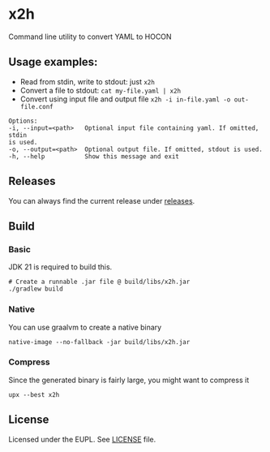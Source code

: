 # x2h

Command line utility to convert YAML to HOCON

## Usage examples:

- Read from stdin, write to stdout: just `x2h`
- Convert a file to stdout: `cat my-file.yaml | x2h`
- Convert using input file and output file `x2h -i in-file.yaml -o out-file.conf`

```
Options:
-i, --input=<path>   Optional input file containing yaml. If omitted, stdin
is used.
-o, --output=<path>  Optional output file. If omitted, stdout is used.
-h, --help           Show this message and exit
```

## Releases

You can always find the current release under [releases](https://github.com/sne11ius/x2h/releases).

## Build

### Basic

JDK 21 is required to build this.

```shell
# Create a runnable .jar file @ build/libs/x2h.jar
./gradlew build
```

### Native

You can use graalvm to create a native binary

```shell
native-image --no-fallback -jar build/libs/x2h.jar
```

### Compress

Since the generated binary is fairly large, you might want to compress it

```shell
upx --best x2h
```

## License

Licensed under the EUPL. See [LICENSE](./LICENSE) file.
